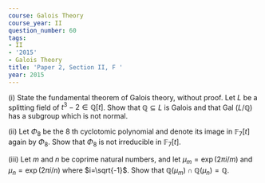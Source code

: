 ```yaml
---
course: Galois Theory
course_year: II
question_number: 60
tags:
- II
- '2015'
- Galois Theory
title: 'Paper 2, Section II, F '
year: 2015
---
```




(i) State the fundamental theorem of Galois theory, without proof. Let $L$ be a splitting field of $t^{3}-2 \in \mathbb{Q}[t]$. Show that $\mathbb{Q} \subseteq L$ is Galois and that Gal $(L / \mathbb{Q})$ has a subgroup which is not normal.

(ii) Let $\Phi_{8}$ be the 8 th cyclotomic polynomial and denote its image in $\mathbb{F}_{7}[t]$ again by $\Phi_{8}$. Show that $\Phi_{8}$ is not irreducible in $\mathbb{F}_{7}[t]$.

(iii) Let $m$ and $n$ be coprime natural numbers, and let $\mu_{m}=\exp (2 \pi i / m)$ and $\mu_{n}=\exp (2 \pi i / n)$ where $i=\sqrt{-1}$. Show that $\mathbb{Q}\left(\mu_{m}\right) \cap \mathbb{Q}\left(\mu_{n}\right)=\mathbb{Q}$.
